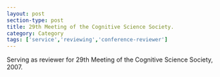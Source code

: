 ```yaml
---
layout: post
section-type: post
title: 29th Meeting of the Cognitive Science Society.
category: Category
tags: ['service','reviewing','conference-reviewer']
---
```

Serving as reviewer for 29th Meeting of the Cognitive Science Society, 2007.

